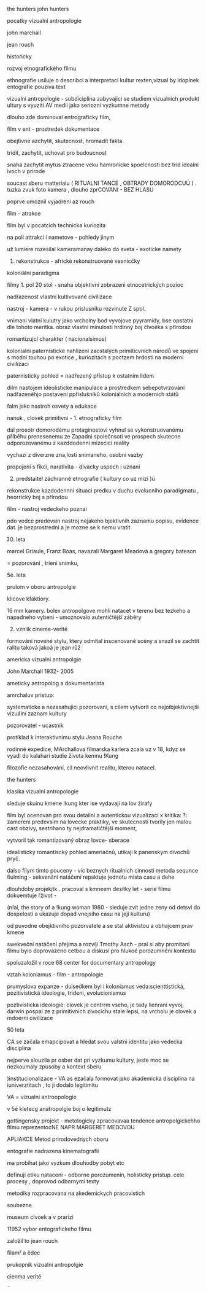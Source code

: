 the hunters john hunters



pocatky vizualni antropologie

john marchall

jean rouch


historicky

rozvoj etnografického filmu


ethnografie usiluje o describci a interpretaci kultur rexten,vizual by ldoplnek
entografie pouziva text


vizualni antropologie - subdiciplína zabyvajici se studiem vizualnich produkt ultury s vyuziti AV medii jako seriozni vyzkumne metody

dlouho zde dominoval entrograficky film, 



film v ent - prostredek dokumentace


obejtivne azchytit, skutecnost, hromadit fakta.

tridit, zachytit, uchovat pro budoucnost


snaha zachytit mytus ztracene veku hamronicke spoelcnosti bez trid idealni ivoch v prirode



soucast sberu matterialu ( RITUALNI TANCE , OBTRADY DOMORODCUÚ )
. tuzka zvuk foto kamera , dlouho zprCOVANI - BEZ HLASU


poprve umoznil vyjadreni az rouch




film - atrakce

film byl v pocatcich technicka kuriozita


na poli attrakci i nametove - pohledy jinym

už lumiere rozesilal kameramanay daleko do sveta - exoticke namety


1. rekonstrukce - africké rekonstruované vesnicčky



koloniálni paradigma

filmy 1. pol 20 stol - snaha objektivni zobrazeni etnocetrických pozioc


nadřazenost vlastní kultivované civilizace




nastroj - kamera - v rukou prislusniku rozvinute Z spol. 


vnimani vlatni kulutry jako vrcholny bod vyvojove pyyramidy, bse opstatni dle tohoto meritka. 
obraz vlastní minulosti
hrdinný boj člvoěka s přírodou

romantizujcí charakter ( nacionalsimus)



kolonialni paternisticke nahlizeni zaostalých primiticvních národů ve spojení s modni touhou po exotice , kuriozitách s poctzem hrdosti na moderni civilizaci

paternisticky pohled = nadřezený přístup k ostatním lidem


dilm nastojem ideolisticke manipulace a prostredkem sebepotvrzování nadřazenéhjo postavení ppříslušníků koloniálních a moderních států




falm jako nastroh osvety a edukace

nanuk , clovek primitivni - 1. etnograficky film

dal prosotr domorodému protaginostovi 
vyhnul se vykonstruovanému příběhu prenesenemu ze Zapadni společnsoti ve prospech skutecne odporozovanému z kazddodenni mizecici reality



vychazi z diverzne zna,losti snimaneho, osobni vazby


propojeni s fikcí, narativita - divacky uspech i uznani

2. predstaitel záchranné etnografie ( kultury co uz mizi )ú 

rekonstrukce kazdodennni situaci predku v duchu evolucniho paradigmatu , heorrický boj s přírodou







film - nastroj vedeckeho poznai

pdo vedce predevsin nastroj nejakeho bjektivnih zaznamu popisu, evidence dat.
je bezprostredni a je mozne se k nemu vratit


30. leta

marcel Griaule, Franz Boas, navazali Margaret Meadová a gregory bateson


= pozorování , trieni snimku, 

5é. leta

prulom v oboru antropolgie 

klicove kfaktiory. 

16 mm kamery. bolex 
antropolgove mohli natacet v terenu bez tezkeho a napadneho vybeni - umoznovalo autentičtější záběry


2. vzniik cinema-verité

formování novehé stylu, ktery odmital inscenované scény a snazil se zachtit ralitu taková jakoá je
jean růž




americka vizualni antropolgie

John Marchall
1932- 2005

ameticky antropolog a dokumentarista



amrchaluv pristup:

systematicke a nezasahujici pozorovani, s cilem vytvorit co nejoibjektivnejši vizuální zaznam kultury


pozorovatel - ucastnik

protiklad k interaktivnímu stylu Jeana Rouche



rodinné expedice, MArchallova filmarska kariera zcala uz v 18, kdyz se vyadl do kalahari studie života kemnu !Kung

filozofie nezasahování, cil neovlivnit realitu, kterou natacel.


the hunters

klasika vizualni antropologie


sleduje skuinu kmene !kung kter ise vydavaji na lov žirafy


film byl ocenovan pro svou detailni a autentickou vizualizaci x 
kritika: ?: zamereni predevsim na lovecke praktiky, ve skutecnosti tvorily jen malou cast obzivy, sestrihano ty nejdramatičtější moment, 

vytvoril tak romantizovaný obraz lovce- sberace

idealistický romantiscký pohled ameriačnů, utikaji k panenskym divochů pryč.




dalso filym timto pouceny - vic  beznych ritualnich cinnosti 
metoda sequnce fiulming - sekvenšní natáčení
repsktuje jednotu mista casu a dehe


dlouhdoby projekjtk.. pracoval s kmneem desitky let - serie filmu dokuemtuje řživot -

(n!ai, the story of a !kung woman 1980   - sleduje zvit jedne zeny od detsvi do dospelosti a ukazuje dopad vnejsiho casu na jeji kulturu)

od puvodne obejktivniho pozorvatele a se stal aktivistou a obhajcem prav kmene 


swekveční natáčení přejíma a rozvíjí Tmothy Asch - pral si aby promitani filmu bylo doprovazeno cetbou a diskusí pro hlukoé porozumnění kontextu

spoluzaložil v roce 68 center for documentary antropology





vztah koloniamus - film - antropologie


prumyslova expanze - dulsedkem byl i koloniamus
veda:scienttistická, pozitivistická ideologie, trideni, evolucionismus


poztivisticka ideologie: clovek je centrrm vseho, je tady lienrani vyvoj, darwin pospal ze z primitivnich zivocichu stale lepsi, na vrcholu je clovek a mdoerni civilizace




50 leta

CA se začala emapcipovat a hledat svou valstni identitu jako vedecka disciplina

nejperve slouzila pr osber dat pri vyzkumu kultury, jeste moc se nezkoumaly zpusoby a kontext sberu




)institucionalizace - VA as ezačala formovat  jako akademicka disciplina na iuniverztitach , to ji dodalo legitimitu 

VA = vizualni antroopologie


v 5é kletecg anatropolgie boj o legitimutz 

gottingensky projekt - metologicky zpracovavaa tendence antropolgickehho filmu reprezentocNE NAPR MARGERET MEDOVOU 



APLIAKCE Metod prirodovednych oboru

entografie nadrazena kinematografii

ma probihat jako vyzkum dlouhodby pobyt etc




definuji etiku nataceni - odborne porozumenin, holisticky pristup.
cele procesy , doprovod odbornymi texty

metodika rozpracovana na akedemickych pracovistich







soubezne


museum clvoek a v prarizi 

11952  vybor entografickeho filmu


založil to jean rouch


filamř a ědec 

prukopnik vizualni antropolgie


cienma verité



¨


